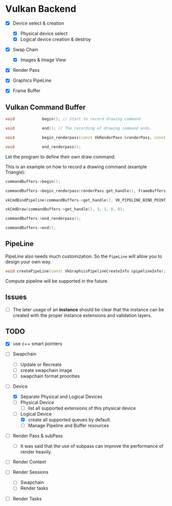 # Vulkan Backend

  - [x] Device select & creation
  
    - [x] Physical device select
    - [x] Logical device creation & destroy
  
  - [x] Swap Chain

    - [x] Images & Image View

  - [x] Render Pass

  - [x] Graphics PipeLine

  - [x] Frame Buffer



## Vulkan Command Buffer

```C++
void 			begin(); // Start to record drawing command 

void 			end(); // The recording of drawing command ends. 

void 			begin_renderpass(const VkRenderPass &renderPass, const VkFrameBuffer &frameBuffer, const VkExtent2D &extent);

void 			end_renderpass();
```

Let the program to define their own draw command. 

This is an example on how to record a drawing command (example Triangle):

```C++
commandBuffers->begin();

commandBuffers->begin_renderpass(renderPass.get_handle(), frameBuffers->get_handle(), swapChain.get_extent());

vkCmdBindPipeline(commandBuffers->get_handle(), VK_PIPELINE_BIND_POINT_GRAPHICS, pipeLine.get_handle()); // There is another function to replace this vk function

vkCmdDraw(commandBuffers->get_handle(), 3, 1, 0, 0);

commandBuffers->end_renderpass();

commandBuffers->end();
```

## PipeLine

PipeLine also needs much customization. So the `PipeLine` will allow you to design your own way.

```C++
void createPipeLine(const VkGraphicsPipelineCreateInfo &pipelineInfo);
```

Compute pipeline will be supported in the future.

## Issues 

- [ ] The later usage of an **instance** should be clear that the instance can be created with the proper instance extensions and validation layers.



## TODO

- [x] use c++ smart pointers

- [ ] Swapchain
  - [ ] Update or Recreate
  - [ ] create swapchain image
  - [ ] swapchain format proorities

- [ ] Device
  - [x] Separate Physical and Logical Devices
  - [ ] Physical Device
    - [ ] list all supported extensions of this physical device
  - [ ] Logical Device
    - [x] create all supported queues by default.
    - [ ] Manage Pipeline and Buffer resources

- [ ] Render Pass & subPass 
  - [ ] It was said that the use of subpass can improve the performance of render heavily.

- [ ] Render Context

- [ ] Render Sessions
  - [ ] Swapchain
  - [ ] Render tasks

- [ ] Render Tasks